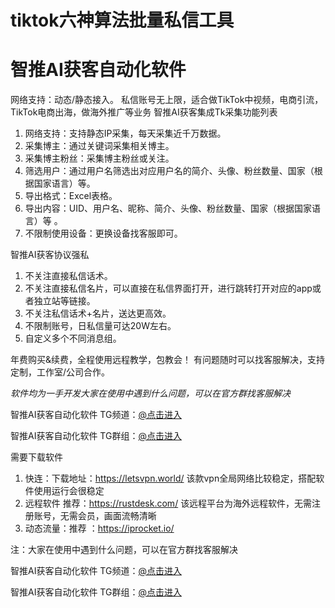 # tiktok六神算法批量私信工具
# 智推AI获客自动化软件

网络支持：动态/静态接入。
私信账号无上限，适合做TikTok中视频，电商引流，TikTok电商出海，做海外推广等业务
智推AI获客集成Tk采集功能列表

1. 网络支持：支持静态IP采集，每天采集近千万数据。
2. 采集博主：通过关键词采集相关博主。
3. 采集博主粉丝：采集博主粉丝或关注。
4. 筛选用户：通过用户名筛选出对应用户名的简介、头像、粉丝数量、国家（根据国家语言）等。
5. 导出格式：Excel表格。
6. 导出内容：UID、用户名、昵称、简介、头像、粉丝数量、国家（根据国家语言）等 。
7. 不限制使用设备：更换设备找客服即可。

智推AI获客协议强私
1. 不关注直接私信话术。 
2. 不关注直接私信名片，可以直接在私信界面打开，进行跳转打开对应的app或者独立站等链接。 
3. 不关注私信话术+名片，送达更高效。
4. 不限制账号，日私信量可达20W左右。
5. 自定义多个不同消息组。

年费购买&续费，全程使用远程教学，包教会！
有问题随时可以找客服解决，支持定制，工作室/公司合作。

*软件均为一手开发大家在使用中遇到什么问题，可以在官方群找客服解决*

智推AI获客自动化软件 TG频道：[@点击进入](https://t.me/tkqsxy)

智推AI获客自动化软件 TG群组：[@点击进入](https://t.me/tkprotocol)


需要下载软件
1. 快连：下载地址：https://letsvpn.world/ 该款vpn全局网络比较稳定，搭配软件使用运行会很稳定
2. 远程软件 推荐：https://rustdesk.com/ 该远程平台为海外远程软件，无需注册账号，无需会员，画面流畅清晰
3. 动态流量：推荐 ：https://iprocket.io/

注：大家在使用中遇到什么问题，可以在官方群找客服解决

智推AI获客自动化软件 TG频道：[@点击进入](https://t.me/tkqsxy) 

智推AI获客自动化软件 TG群组：[@点击进入](https://t.me/tkprotocol)

